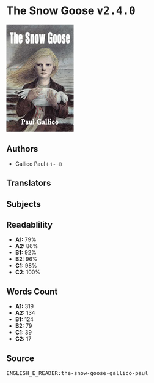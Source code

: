 # The Snow Goose <kbd>v2.4.0</kbd>

![](./cover.medium.jpg "")

## Authors


 - Gallico Paul <small>(-1 - -1)</small>

## Translators



## Subjects



## Readablility


 - **A1:** 79%
 - **A2:** 86%
 - **B1:** 92%
 - **B2:** 96%
 - **C1:** 98%
 - **C2:** 100%

## Words Count


 - **A1:** 319
 - **A2:** 134
 - **B1:** 124
 - **B2:** 79
 - **C1:** 39
 - **C2:** 17

## Source


<kbd>ENGLISH_E_READER:the-snow-goose-gallico-paul</kbd>
